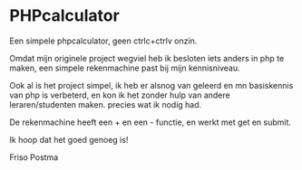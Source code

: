 # PHPcalculator
Een simpele phpcalculator, geen ctrlc+ctrlv onzin.

Omdat mijn originele project wegviel heb ik besloten iets anders in php te maken, een simpele rekenmachine past bij mijn kennisniveau.

Ook al is het project simpel, ik heb er alsnog van geleerd en mn basiskennis van php is verbeterd, en kon ik het zonder hulp van andere leraren/studenten maken. precies wat ik nodig had.

De rekenmachine heeft een + en een - functie, en werkt met get en submit.

Ik hoop dat het goed genoeg is!

Friso Postma
